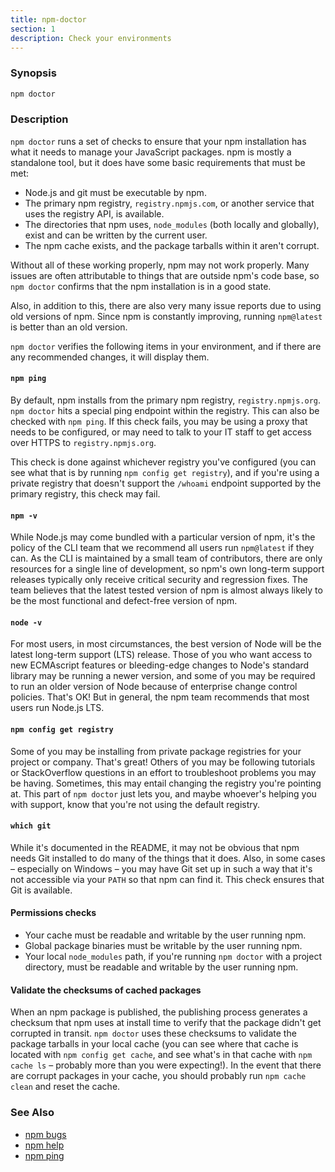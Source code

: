 ```yaml
---
title: npm-doctor
section: 1
description: Check your environments
---
```


### Synopsis

```bash
npm doctor
```

### Description

`npm doctor` runs a set of checks to ensure that your npm installation has
what it needs to manage your JavaScript packages. npm is mostly a standalone tool, but it does
have some basic requirements that must be met:

+ Node.js and git must be executable by npm.
+ The primary npm registry, `registry.npmjs.com`, or another service that uses
  the registry API, is available.
+ The directories that npm uses, `node_modules` (both locally and globally),
  exist and can be written by the current user.
+ The npm cache exists, and the package tarballs within it aren't corrupt.

Without all of these working properly, npm may not work properly.  Many issues
are often attributable to things that are outside npm's code base, so `npm
doctor` confirms that the npm installation is in a good state.

Also, in addition to this, there are also very many issue reports due to using
old versions of npm. Since npm is constantly improving, running `npm@latest` is
better than an old version.

`npm doctor` verifies the following items in your environment, and if there are
any recommended changes, it will display them.

#### `npm ping`

By default, npm installs from the primary npm registry, `registry.npmjs.org`.
`npm doctor` hits a special ping endpoint within the registry. This can also be
checked with `npm ping`. If this check fails, you may be using a proxy that
needs to be configured, or may need to talk to your IT staff to get access over
HTTPS to `registry.npmjs.org`.

This check is done against whichever registry you've configured (you can see
what that is by running `npm config get registry`), and if you're using a
private registry that doesn't support the `/whoami` endpoint supported by the
primary registry, this check may fail.

#### `npm -v`

While Node.js may come bundled with a particular version of npm, it's the
policy of the CLI team that we recommend all users run `npm@latest` if they
can. As the CLI is maintained by a small team of contributors, there are only
resources for a single line of development, so npm's own long-term support
releases typically only receive critical security and regression fixes. The
team believes that the latest tested version of npm is almost always likely to
be the most functional and defect-free version of npm.

#### `node -v`

For most users, in most circumstances, the best version of Node will be the
latest long-term support (LTS) release. Those of you who want access to new
ECMAscript features or bleeding-edge changes to Node's standard library may be
running a newer version, and some of you may be required to run an older
version of Node because of enterprise change control policies. That's OK! But
in general, the npm team recommends that most users run Node.js LTS.

#### `npm config get registry`

Some of you may be installing from private package registries for your project
or company. That's great! Others of you may be following tutorials or
StackOverflow questions in an effort to troubleshoot problems you may be
having. Sometimes, this may entail changing the registry you're pointing at.
This part of `npm doctor` just lets you, and maybe whoever's helping you with
support, know that you're not using the default registry.

#### `which git`

While it's documented in the README, it may not be obvious that npm needs Git
installed to do many of the things that it does. Also, in some cases
– especially on Windows – you may have Git set up in such a way that it's not
accessible via your `PATH` so that npm can find it. This check ensures that Git
is available.

#### Permissions checks

* Your cache must be readable and writable by the user running npm.
* Global package binaries must be writable by the user running npm.
* Your local `node_modules` path, if you're running `npm doctor` with a project
  directory, must be readable and writable by the user running npm.

#### Validate the checksums of cached packages

When an npm package is published, the publishing process generates a checksum
that npm uses at install time to verify that the package didn't get corrupted
in transit. `npm doctor` uses these checksums to validate the package tarballs
in your local cache (you can see where that cache is located with `npm config
get cache`, and see what's in that cache with `npm cache ls` – probably more
than you were expecting!). In the event that there are corrupt packages in your
cache, you should probably run `npm cache clean` and reset the cache.

### See Also

* [npm bugs](/commands/bugs)
* [npm help](/commands/help)
* [npm ping](/commands/ping)
